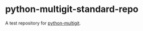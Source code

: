 # python-multigit-standard-repo

A test repository for [python-multigit](https://github.com/jmnavarrol/python-multigit).
